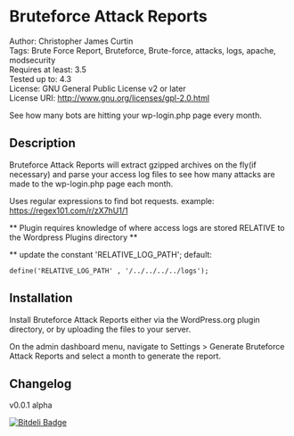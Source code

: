 # Bruteforce Attack Reports

Author: Christopher James Curtin   <br />
Tags: Brute Force Report, Bruteforce, Brute-force, attacks, logs, apache, modsecurity   <br />
Requires at least: 3.5   <br />
Tested up to: 4.3   <br />
License: GNU General Public License v2 or later   <br />
License URI: http://www.gnu.org/licenses/gpl-2.0.html   <br />

See how many bots are hitting your wp-login.php page every month.

## Description

Bruteforce Attack Reports will extract gzipped archives on the fly(if necessary) and parse your access log files to see how many attacks are made to the wp-login.php page each month.

Uses regular expressions to find bot requests. example: https://regex101.com/r/zX7hU1/1

** Plugin requires knowledge of where access logs are stored RELATIVE to the Wordpress Plugins directory **

** update the constant 'RELATIVE_LOG_PATH';
default:

	define('RELATIVE_LOG_PATH' , '/../../../../logs');

## Installation

Install Bruteforce Attack Reports either via the WordPress.org plugin directory, or by uploading the files to your server.

On the admin dashboard menu, navigate to Settings > Generate Bruteforce Attack Reports and select a month to generate the report.

## Changelog
v0.0.1 alpha

[![Bitdeli Badge](https://d2weczhvl823v0.cloudfront.net/ccurtin/cc-generate-bruteforce-attacks/trend.png)](https://bitdeli.com/free "Bitdeli Badge")

